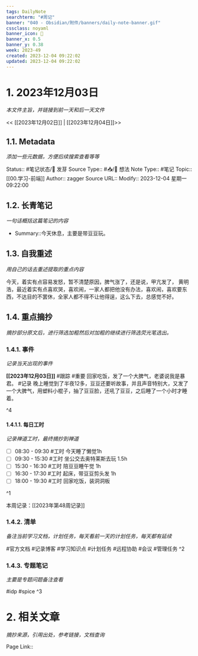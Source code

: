 ```yaml
---
tags: DailyNote
searchterm: "#周记"
banner: "040 - Obsidian/附件/banners/daily-note-banner.gif"
cssclass: noyaml
banner_icon: 💌
banner_x: 0.5
banner_y: 0.38
week: 2023-49
created: 2023-12-04 09:22:02
updated: 2023-12-04 09:22:02
---
```


# 1. 2023年12月03日

_本文件主旨，并链接到前一天和后一天文件_

<< [[2023年12月02日]] | [[2023年12月04日]]>>

## 1.1. Metadata

_添加一些元数据，方便后续搜索查看等等_

Status:: #笔记状态/🌱 发芽
Source Type:: #📥/💭 想法 
Note Type:: #笔记
Topic:: [[00.学习-前端]]
Author:: zagger
Source URL::
Modify:: 2023-12-04 星期一 09:22:00

## 1.2. 长青笔记

_一句话概括这篇笔记的内容_

- Summary::今天休息，主要是带豆豆玩。

## 1.3. 自我重述

_用自己的话去重述提取的重点内容_

今天，着实有点容易发怒，暂不清楚原因，脾气涨了，还是说，甲亢发了，
黄明浩，最近着实有点喜欢哭，喜欢闹，一家人都把他没有办法，喜欢闹，喜欢要东西，不达目的不罢休，全家人都不得不让他得逞，这么下去，总感觉不好。
## 1.4. 重点摘抄

_摘抄部分原文后，进行筛选加粗然后对加粗的继续进行筛选荧光笔选出。_
### 1.4.1. 事件

_记录当天出现的事件_

**[[2023年12月03日]]** 
#跟踪 
#重要 回家吃饭，发了一个大脾气，老婆说我是暴君。
#记录 晚上睡觉到了半夜12多，豆豆还要听故事，并且声音特别大，又发了一个大脾气，用塑料小棍子，抽了豆豆脸，还吼了豆豆，之后睡了一个小时才睡着。

^4
#### 1.4.1.1. 每日工时

_记录禅道工时，最终摘抄到禅道_

- [ ] 08:30 - 09:30 #工时  今天睡了懒觉1h
- [ ] 09:30 - 15:30 #工时 坐公交去奥特莱斯去玩 1.5h
- [ ] 15:30 - 16:30 #工时 陪豆豆睡午觉 1h
- [ ] 16:30 - 17:30 #工时  起床，带豆豆剪头发 1h
- [ ] 18:00 - 19:30 #工时 回家吃饭，装洞洞板

^1

本周记录：[[2023年第48周记录]]

### 1.4.2. 清单

_备注当前学习文档，计划任务，每天看前一天的计划任务，每天都有延续_

#官方文档 
#记录博客
#学习知识点
#计划任务
#远程协助
#会议 
#管理任务
^2

### 1.4.3. 专题笔记

_主要是专题问题备注查看_

#idp
#spice
^3

# 2. 相关文章

_摘抄来源，引用出处，参考链接，文档查询_

Page Link::

